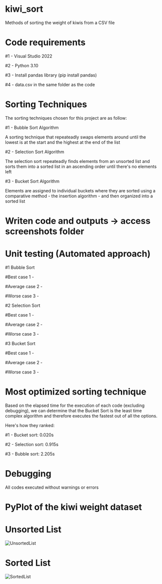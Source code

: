 # kiwi_sort
Methods of sorting the weight of kiwis from a CSV file

# Code requirements
#1 - Visual Studio 2022

#2 - Python 3.10

#3 - Install pandas library (pip install pandas)

#4 - data.csv in the same folder as the code

# Sorting Techniques
The sorting techniques chosen for this project are as follow:

#1 - Bubble Sort Algorithm

A sorting technique that repeateadly swaps elements around until the lowest is at the start and the highest at the end of the list

#2 - Selection Sort Algorithm

The selection sort repeateadly finds elements from an unsorted list and sorts them into a sorted list in an ascending order until there's no elements left

#3 - Bucket Sort Algorithm

Elements are assigned to individual buckets where they are sorted using a comparative method - the insertion algorithm - and then organized into a sorted list

# Writen code and outputs -> access screenshots folder

# Unit testing (Automated approach)

#1 Bubble Sort

#Best case 1 -

#Average case 2 -

#Worse case 3 -

#2 Selection Sort

#Best case 1 -

#Average case 2 -

#Worse case 3 -

#3 Bucket Sort

#Best case 1 -

#Average case 2 -

#Worse case 3 -

# Most optimized sorting technique

Based on the elapsed time for the execution of each code (excluding debugging), we can determine that the Bucket Sort is the least time complex algorithm and therefore executes the fastest out of all the options.

Here's how they ranked:

#1 - Bucket sort: 0.020s

#2 - Selection sort: 0.915s

#3 - Bubble sort: 2.205s

# Debugging

All codes executed without warnings or errors

# PyPlot of the kiwi weight dataset

# Unsorted List

  ![UnsortedList](https://user-images.githubusercontent.com/110004264/181661994-559bf6ef-64a0-40f4-956a-58dde5ddebc6.png)
  
# Sorted List  

![SortedList](https://user-images.githubusercontent.com/110004264/181662064-a2320159-ea15-4f1b-87aa-b43911521b1b.png)


  
